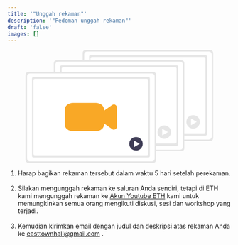 ```yaml
---
title: '"Unggah rekaman"'
description: '"Pedoman unggah rekaman"'
draft: 'false'
images: []
---
```


<svg data-name="Layer 1" xmlns="http://www.w3.org/2000/svg" width="608.92047" height="307.45001" viewbox="0 0 1008.92047 607.45001" xmlns:xlink="http://www.w3.org/1999/xlink"><path d="M1104.46,620.305a15.34,15.34,0,0,1-15.25958,15.42H417.8a15.34,15.34,0,0,1-15.26-15.41962V161.695a15.34,15.34,0,0,1,15.25957-15.42H1089.2a15.34,15.34,0,0,1,15.26,15.41959v.00043Z" transform="translate(-95.53976 -146.27499)" fill="#e6e6e6"></path><path d="M1096.54,612.795a14.91,14.91,0,0,1-14.91,14.91H425.83a14.91,14.91,0,0,1-14.91-14.91V169.415a14.91,14.91,0,0,1,14.91-14.91h655.83a14.91,14.91,0,0,1,14.88,14.91Z" transform="translate(-95.53976 -146.27499)" fill="#fff"></path><path id="b9c54412-061c-4155-b289-fb4c23e4a64e-642" data-name="c6fe725a-3b03-4a96-90af-cfbd2676500a" d="M350.43023,27.48h616.22a8.85,8.85,0,0,1,8.85,8.85V451.61a8.85,8.85,0,0,1-8.85,8.85h-616.22a8.85,8.85,0,0,1-8.85-8.85V36.33a8.85,8.85,0,0,1,8.85-8.85Z" fill="#e6e6e6"></path><path d="M358.23023,37.44h599.95a8.85,8.85,0,0,1,8.85,8.85V439.41a8.85,8.85,0,0,1-8.85,8.85h-599.95a8.85,8.85,0,0,1-8.85-8.85V46.29A8.85,8.85,0,0,1,358.23023,37.44Z" fill="#fff"></path><path d="M877.37572,456.8078a16.86941,16.86941,0,0,1-6.85316-1.46024,8.31363,8.31363,0,0,1-1.42861-.81184l-43.60186-30.69158h0a16.86934,16.86934,0,0,1-7.15892-13.79065V368.19654a16.86933,16.86933,0,0,1,7.1589-13.79066l43.60186-30.69158a8.31367,8.31367,0,0,1,1.42862-.81183A16.86929,16.86929,0,0,1,894.245,338.31679V439.93323a16.8693,16.8693,0,0,1-16.8693,16.8693Z" transform="translate(-95.53976 -146.27499)" fill="#3f3d56"></path><path d="M779.7948,465.03685H658.187c-24.81022-.02033-44.91651-16.0578-44.942-35.84726V349.06042c.0255-19.78946,20.13179-35.82692,44.942-35.84726H780.112c24.63351.02325,44.59564,15.94572,44.62477,35.59423v80.3822C824.71131,448.97905,804.605,465.01652,779.7948,465.03685Z" transform="translate(-95.53976 -146.27499)" fill="#3f3d56"></path><circle cx="900.87945" cy="386.81368" r="36.16732" fill="#e6e6e6"></circle><path d="M1015.20446,532.44038l-28.82923-16.64457a.7486.7486,0,0,0-1.12289.6483v33.28913a.74859.74859,0,0,0,1.12289.6483l28.82923-16.64456a.74859.74859,0,0,0,0-1.2966l-28.82923-16.64457a.7486.7486,0,0,0-1.12289.6483v33.28913a.74859.74859,0,0,0,1.12289.6483l28.82923-16.64456A.74859.74859,0,0,0,1015.20446,532.44038Z" transform="translate(-95.53976 -146.27499)" fill="#fff"></path><path d="M949.46,675.305a15.34,15.34,0,0,1-15.25958,15.42H262.8a15.34,15.34,0,0,1-15.26-15.41962V216.695a15.34,15.34,0,0,1,15.25957-15.42H934.2a15.34,15.34,0,0,1,15.26,15.41959v.00043Z" transform="translate(-95.53976 -146.27499)" fill="#e6e6e6"></path><path d="M941.54,667.795a14.91,14.91,0,0,1-14.91,14.91H270.83a14.91,14.91,0,0,1-14.91-14.91V224.415a14.91,14.91,0,0,1,14.91-14.91H926.66a14.91,14.91,0,0,1,14.88,14.91Z" transform="translate(-95.53976 -146.27499)" fill="#fff"></path><path id="a7242049-80b4-49e1-bd08-67354734c824-643" data-name="c6fe725a-3b03-4a96-90af-cfbd2676500a" d="M195.43022,82.48h616.22a8.85,8.85,0,0,1,8.85,8.85V506.61a8.85,8.85,0,0,1-8.85,8.85h-616.22a8.85,8.85,0,0,1-8.85-8.85V91.33a8.85,8.85,0,0,1,8.85-8.85Z" fill="#e6e6e6"></path><path d="M203.23023,92.44h599.95a8.85,8.85,0,0,1,8.85,8.85V494.41a8.85,8.85,0,0,1-8.85,8.85h-599.95a8.85,8.85,0,0,1-8.85-8.85V101.29A8.85,8.85,0,0,1,203.23023,92.44Z" fill="#fff"></path><path d="M722.37572,511.8078a16.86941,16.86941,0,0,1-6.85316-1.46024,8.31363,8.31363,0,0,1-1.42861-.81184l-43.60186-30.69158h0a16.86934,16.86934,0,0,1-7.15892-13.79065V423.19654a16.86933,16.86933,0,0,1,7.1589-13.79066l43.60186-30.69158a8.31367,8.31367,0,0,1,1.42862-.81183A16.86929,16.86929,0,0,1,739.245,393.31679V494.93323a16.8693,16.8693,0,0,1-16.8693,16.8693Z" transform="translate(-95.53976 -146.27499)" fill="#3f3d56"></path><path d="M624.7948,520.03685H503.187c-24.81022-.02033-44.91651-16.0578-44.942-35.84726V404.06042c.0255-19.78946,20.13179-35.82692,44.942-35.84726H625.112c24.63351.02325,44.59564,15.94572,44.62477,35.59423v80.3822C669.71131,503.97905,649.605,520.01652,624.7948,520.03685Z" transform="translate(-95.53976 -146.27499)" fill="#3f3d56"></path><circle cx="745.87945" cy="441.81368" r="36.16732" fill="#e6e6e6"></circle><path d="M860.20446,587.44038l-28.82923-16.64457a.7486.7486,0,0,0-1.12289.6483v33.28913a.74859.74859,0,0,0,1.12289.6483L860.20446,588.737a.74859.74859,0,0,0,0-1.2966l-28.82923-16.64457a.7486.7486,0,0,0-1.12289.6483v33.28913a.74859.74859,0,0,0,1.12289.6483L860.20446,588.737A.74859.74859,0,0,0,860.20446,587.44038Z" transform="translate(-95.53976 -146.27499)" fill="#fff"></path><path d="M797.46,738.305a15.34,15.34,0,0,1-15.25958,15.42H110.8a15.34,15.34,0,0,1-15.26-15.41962V279.695a15.34,15.34,0,0,1,15.25957-15.42H782.2a15.34,15.34,0,0,1,15.26,15.41959v.00043Z" transform="translate(-95.53976 -146.27499)" fill="#e6e6e6"></path><path d="M789.54,730.795a14.91,14.91,0,0,1-14.91,14.91H118.83a14.91,14.91,0,0,1-14.91-14.91V287.415a14.91,14.91,0,0,1,14.91-14.91H774.66a14.91,14.91,0,0,1,14.88,14.91Z" transform="translate(-95.53976 -146.27499)" fill="#fff"></path><path id="b7a050eb-0cb2-44a8-b642-35d340850eff-644" data-name="c6fe725a-3b03-4a96-90af-cfbd2676500a" d="M43.43022,145.48h616.22a8.85,8.85,0,0,1,8.85,8.85V569.61a8.85,8.85,0,0,1-8.85,8.85h-616.22a8.85,8.85,0,0,1-8.85-8.85V154.33a8.85,8.85,0,0,1,8.85-8.85Z" fill="#e6e6e6"></path><path d="M51.23023,155.44h599.95a8.85,8.85,0,0,1,8.85,8.85V557.41a8.85,8.85,0,0,1-8.85,8.85h-599.95a8.85,8.85,0,0,1-8.85-8.85V164.29A8.85,8.85,0,0,1,51.23023,155.44Z" fill="#fff"></path><path d="M570.37572,574.8078a16.86941,16.86941,0,0,1-6.85316-1.46024,8.31363,8.31363,0,0,1-1.42861-.81184l-43.60186-30.69158h0a16.86934,16.86934,0,0,1-7.15892-13.79065V486.19654a16.86933,16.86933,0,0,1,7.1589-13.79066l43.60186-30.69158a8.31367,8.31367,0,0,1,1.42862-.81183A16.86929,16.86929,0,0,1,587.245,456.31679V557.93323a16.8693,16.8693,0,0,1-16.8693,16.8693Z" transform="translate(-95.53976 -146.27499)" fill="#f9a826"></path><path d="M472.7948,583.03685H351.187c-24.81022-.02033-44.91651-16.0578-44.942-35.84726V467.06042c.0255-19.78946,20.13179-35.82692,44.942-35.84726H473.112c24.63351.02325,44.59564,15.94572,44.62477,35.59423v80.3822C517.71131,566.97905,497.605,583.01652,472.7948,583.03685Z" transform="translate(-95.53976 -146.27499)" fill="#f9a826"></path><circle cx="593.87945" cy="504.81368" r="36.16732" fill="#3f3d56"></circle><path d="M708.20446,650.44038l-28.82923-16.64457a.7486.7486,0,0,0-1.12289.6483v33.28913a.74859.74859,0,0,0,1.12289.6483L708.20446,651.737a.74859.74859,0,0,0,0-1.2966l-28.82923-16.64457a.7486.7486,0,0,0-1.12289.6483v33.28913a.74859.74859,0,0,0,1.12289.6483L708.20446,651.737A.74859.74859,0,0,0,708.20446,650.44038Z" transform="translate(-95.53976 -146.27499)" fill="#fff"></path></svg>

1. Harap bagikan rekaman tersebut dalam waktu 5 hari setelah perekaman.<br><br>
2. Silakan mengunggah rekaman ke saluran Anda sendiri, tetapi di ETH kami mengunggah rekaman ke [Akun Youtube ETH](https://www.youtube.com/channel/UCV2lFD4AtGRT-WIrLoX58lg/videos?view=0&sort=da) kami untuk memungkinkan semua orang mengikuti diskusi, sesi dan workshop yang terjadi.<br><br>
3. Kemudian kirimkan email dengan judul dan deskripsi atas rekaman Anda ke [easttownhall@gmail.com](mailto:easterntownhall@gmail.com) .
